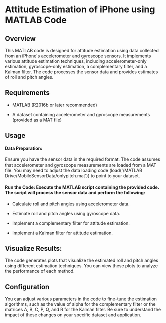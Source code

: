 # Attitude Estimation of iPhone using MATLAB Code

## Overview

This MATLAB code is designed for attitude estimation using data collected from an iPhone's accelerometer and gyroscope sensors. It implements various attitude estimation techniques, including accelerometer-only estimation, gyroscope-only estimation, a complementary filter, and a Kalman filter. The code processes the sensor data and provides estimates of roll and pitch angles.

## Requirements

* MATLAB (R2016b or later recommended)

* A dataset containing accelerometer and gyroscope measurements (provided as a MAT file)

## Usage

#### Data Preparation: 

Ensure you have the sensor data in the required format. The code assumes that accelerometer and gyroscope measurements are loaded from a MAT file. You may need to adjust the data loading code (load('/MATLAB Drive/MobileSensorData/onlypitch.mat')) to point to your dataset.

#### Run the Code: Execute the MATLAB script containing the provided code. The script will process the sensor data and perform the following:

* Calculate roll and pitch angles using accelerometer data.

* Estimate roll and pitch angles using gyroscope data.

* Implement a complementary filter for attitude estimation.

* Implement a Kalman filter for attitude estimation.

## Visualize Results: 

The code generates plots that visualize the estimated roll and pitch angles using different estimation techniques. You can view these plots to analyze the performance of each method.

## Configuration

You can adjust various parameters in the code to fine-tune the estimation algorithms, such as the value of alpha for the complementary filter or the matrices A, B, C, P, Q, and R for the Kalman filter. Be sure to understand the impact of these changes on your specific dataset and application.
